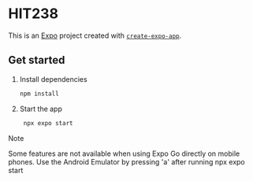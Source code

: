# HIT238

This is an [Expo](https://expo.dev) project created with [`create-expo-app`](https://www.npmjs.com/package/create-expo-app).

## Get started

1. Install dependencies

   ```bash
   npm install
   ```

2. Start the app

   ```bash
    npx expo start
    ```


> [!NOTE]
> Some features are not available when using Expo Go directly on mobile phones.
> Use the Android Emulator by pressing 'a' after running npx expo start
